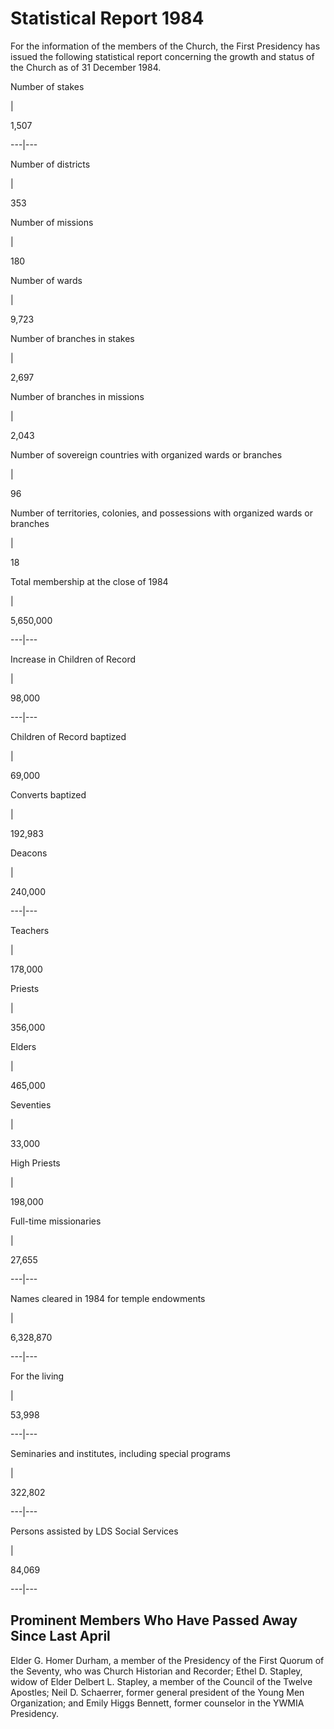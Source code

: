 # Statistical Report 1984

For the information of the members of the Church, the First Presidency has
issued the following statistical report concerning the growth and status of
the Church as of 31 December 1984.

Number of stakes

|

1,507  
  
---|---  
  
Number of districts

|

353  
  
Number of missions

|

180  
  
Number of wards

|

9,723  
  
Number of branches in stakes

|

2,697  
  
Number of branches in missions

|

2,043  
  
Number of sovereign countries with organized wards or branches

|

96  
  
Number of territories, colonies, and possessions with organized wards or
branches

|

18  
  
Total membership at the close of 1984

|

5,650,000  
  
---|---  
  
Increase in Children of Record

|

98,000  
  
---|---  
  
Children of Record baptized

|

69,000  
  
Converts baptized

|

192,983  
  
Deacons

|

240,000  
  
---|---  
  
Teachers

|

178,000  
  
Priests

|

356,000  
  
Elders

|

465,000  
  
Seventies

|

33,000  
  
High Priests

|

198,000  
  
Full-time missionaries

|

27,655  
  
---|---  
  
Names cleared in 1984 for temple endowments

|

6,328,870  
  
---|---  
  
For the living

|

53,998  
  
---|---  
  
Seminaries and institutes, including special programs

|

322,802  
  
---|---  
  
Persons assisted by LDS Social Services

|

84,069  
  
---|---  
  
## Prominent Members Who Have Passed Away Since Last April

Elder G. Homer Durham, a member of the Presidency of the First Quorum of the
Seventy, who was Church Historian and Recorder; Ethel D. Stapley, widow of
Elder Delbert L. Stapley, a member of the Council of the Twelve Apostles; Neil
D. Schaerrer, former general president of the Young Men Organization; and
Emily Higgs Bennett, former counselor in the YWMIA Presidency.

